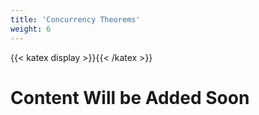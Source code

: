 ```yaml
---
title: 'Concurrency Theorems'
weight: 6
---
```

{{< katex display >}}{{< /katex >}}

# Content Will be Added Soon